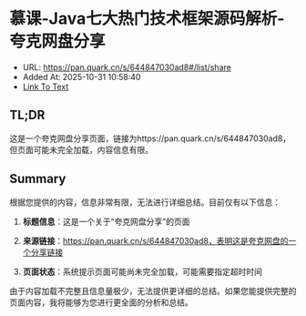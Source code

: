 # 慕课-Java七大热门技术框架源码解析-夸克网盘分享
- URL: https://pan.quark.cn/s/644847030ad8#/list/share
- Added At: 2025-10-31 10:58:40
- [Link To Text](2025-10-31-慕课-java七大热门技术框架源码解析-夸克网盘分享_raw.md)

## TL;DR
这是一个夸克网盘分享页面，链接为https://pan.quark.cn/s/644847030ad8，但页面可能未完全加载，内容信息有限。

## Summary
根据您提供的内容，信息非常有限，无法进行详细总结。目前仅有以下信息：

1. **标题信息**：这是一个关于"夸克网盘分享"的页面

2. **来源链接**：https://pan.quark.cn/s/644847030ad8，表明这是夸克网盘的一个分享链接

3. **页面状态**：系统提示页面可能尚未完全加载，可能需要指定超时时间

由于内容加载不完整且信息量极少，无法提供更详细的总结。如果您能提供完整的页面内容，我将能够为您进行更全面的分析和总结。
